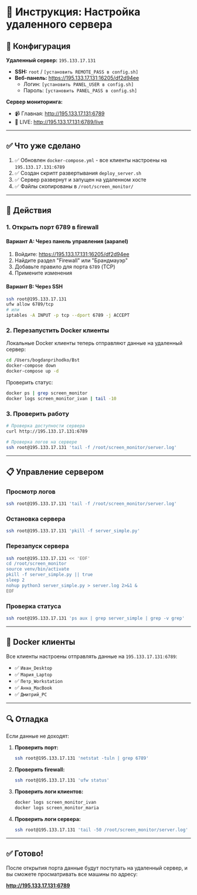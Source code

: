 # 🚀 Инструкция: Настройка удаленного сервера

## 📍 Конфигурация

**Удаленный сервер:** `195.133.17.131`
- **SSH:** `root` / `[установить REMOTE_PASS в config.sh]`
- **Веб-панель:** https://195.133.17.131:16205/df2d94ee
  - Логин: `[установить PANEL_USER в config.sh]`
  - Пароль: `[установить PANEL_PASS в config.sh]`

**Сервер мониторинга:**
- 📹 Главная: http://195.133.17.131:6789
- 🔴 LIVE: http://195.133.17.131:6789/live

---

## ✅ Что уже сделано

1. ✅ Обновлен `docker-compose.yml` - все клиенты настроены на `195.133.17.131:6789`
2. ✅ Создан скрипт развертывания `deploy_server.sh`
3. ✅ Сервер развернут и запущен на удаленном хосте
4. ✅ Файлы скопированы в `/root/screen_monitor/`

---

## 🔧 Действия

### 1. Открыть порт 6789 в firewall

#### Вариант A: Через панель управления (aapanel)
1. Войдите: https://195.133.17.131:16205/df2d94ee
2. Найдите раздел "Firewall" или "Брандмауэр"
3. Добавьте правило для порта `6789` (TCP)
4. Примените изменения

#### Вариант B: Через SSH
```bash
ssh root@195.133.17.131
ufw allow 6789/tcp
# или
iptables -A INPUT -p tcp --dport 6789 -j ACCEPT
```

### 2. Перезапустить Docker клиенты

Локальные Docker клиенты теперь отправляют данные на удаленный сервер:

```bash
cd /Users/bogdanprihodko/Bst
docker-compose down
docker-compose up -d
```

Проверить статус:
```bash
docker ps | grep screen_monitor
docker logs screen_monitor_ivan | tail -10
```

### 3. Проверить работу

```bash
# Проверка доступности сервера
curl http://195.133.17.131:6789

# Проверка логов на сервере
ssh root@195.133.17.131 'tail -f /root/screen_monitor/server.log'
```

---

## 📋 Управление сервером

### Просмотр логов
```bash
ssh root@195.133.17.131 'tail -f /root/screen_monitor/server.log'
```

### Остановка сервера
```bash
ssh root@195.133.17.131 'pkill -f server_simple.py'
```

### Перезапуск сервера
```bash
ssh root@195.133.17.131 << 'EOF'
cd /root/screen_monitor
source venv/bin/activate
pkill -f server_simple.py || true
sleep 2
nohup python3 server_simple.py > server.log 2>&1 &
EOF
```

### Проверка статуса
```bash
ssh root@195.133.17.131 'ps aux | grep server_simple | grep -v grep'
```

---

## 🐳 Docker клиенты

Все клиенты настроены отправлять данные на `195.133.17.131:6789`:

- ✅ `Иван_Desktop`
- ✅ `Мария_Laptop`  
- ✅ `Петр_Workstation`
- ✅ `Анна_MacBook`
- ✅ `Дмитрий_PC`

---

## 🔍 Отладка

Если данные не доходят:

1. **Проверить порт:**
   ```bash
   ssh root@195.133.17.131 'netstat -tuln | grep 6789'
   ```

2. **Проверить firewall:**
   ```bash
   ssh root@195.133.17.131 'ufw status'
   ```

3. **Проверить логи клиентов:**
   ```bash
   docker logs screen_monitor_ivan
   docker logs screen_monitor_maria
   ```

4. **Проверить логи сервера:**
   ```bash
   ssh root@195.133.17.131 'tail -50 /root/screen_monitor/server.log'
   ```

---

## ✅ Готово!

После открытия порта данные будут поступать на удаленный сервер, и вы сможете просматривать все машины по адресу:

**http://195.133.17.131:6789**

